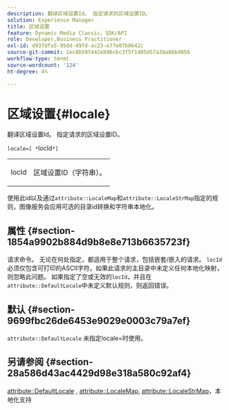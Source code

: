 ```yaml
---
description: 翻译区域设置Id。 指定请求的区域设置ID。
solution: Experience Manager
title: 区域设置
feature: Dynamic Media Classic，SDK/API
role: Developer,Business Practitioner
exl-id: d937dfa5-95dd-49fd-ac23-e77e07b0642c
source-git-commit: 1ec8b59f442eb96c6c3f5f1405d57a38a86bd056
workflow-type: tm+mt
source-wordcount: '124'
ht-degree: 4%

---
```


# 区域设置{#locale}

翻译区域设置Id。 指定请求的区域设置ID。

`locale=[ *`locId`*]`

<table id="simpletable_C1899AD02C984ED3896B7620916637E7"> 
 <tr class="strow"> 
  <td class="stentry"> <p><span class="codeph"> <span class="varname"> locId</span></span> </p> </td> 
  <td class="stentry"> <p>区域设置ID（字符串）。 </p></td> 
 </tr> 
</table>

使用此id以及通过`attribute::LocaleMap`和`attribute::LocaleStrMap`指定的规则，图像服务会应用可选的目录id转换和字符串本地化。

## 属性 {#section-1854a9902b884d9b8e8e713b6635723f}

请求命令。 无论在何处指定，都适用于整个请求，包括嵌套/嵌入的请求。 `locId` 必须仅包含可打印的ASCII字符。如果此请求的主目录中未定义任何本地化映射，则忽略此问题。 如果指定了空或无效的`locId`，并且在`attribute::DefaultLocale`中未定义默认规则，则返回错误。

## 默认 {#section-9699fbc26de6453e9029e0003c79a7ef}

`attribute::DefaultLocale` 未指定locale=时使用。

## 另请参阅 {#section-28a586d43ac4429d98e318a580c92af4}

[attribute::DefaultLocale](../../../../../is-api/image-catalog/image-serving-api-ref/c-image-catalog-reference/c-attributes-reference/r-defaultlocale.md#reference-69462ad9923f464f80c2c012342a6b6b) ,  [attribute::LocaleMap](../../../../../is-api/image-catalog/image-serving-api-ref/c-image-catalog-reference/c-attributes-reference/r-localemap.md#reference-49bbf598f8ea47c3a563755cef306318),  [attribute::LocaleStrMap](../../../../../is-api/image-catalog/image-serving-api-ref/c-image-catalog-reference/c-attributes-reference/r-localestrmap.md#reference-98c42070a4bc4baf92537132be2b5b1e)，本地化支持
